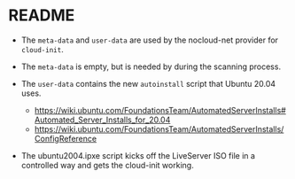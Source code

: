 # README
- The `meta-data` and `user-data` are used by the nocloud-net provider for `cloud-init`.
- The `meta-data` is empty, but is needed by during the scanning process.
- The `user-data` contains the new `autoinstall` script that Ubuntu 20.04 uses.
  - https://wiki.ubuntu.com/FoundationsTeam/AutomatedServerInstalls#Automated_Server_Installs_for_20.04
  - https://wiki.ubuntu.com/FoundationsTeam/AutomatedServerInstalls/ConfigReference

- The ubuntu2004.ipxe script kicks off the LiveServer ISO file in a controlled way and gets the cloud-init working.
